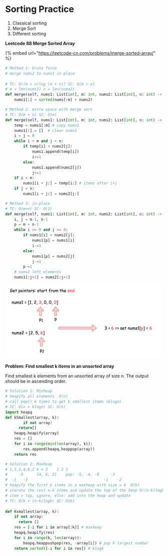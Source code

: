 # Sorting Practice

1. Classical sorting 
2. Merge Sort 
3. Different sorting 

**Leetcode 88 Merge Sorted Array** 

{% embed url="https://leetcode-cn.com/problems/merge-sorted-array/" %}

```python
# Method 1: brute force 
# merge nums2 to nums1 in place 

# TC: O((m + n)log (m + n)) SC: O(m + n)
# m = len(nums1) n = len(nums2)
def merge(self, nums1: List[int], m: int, nums2: List[int], n: int) -> None
    nums1[:] = sorted(nums[:m] + nums2)
```

```python
# Method 2: extra space with merge sort 
# TC: O(m + n) SC: O(m)
def merge(self, nums1: List[int], m: int, nums2: List[int], n: int) -> None
    temp = nums1[:m] # copy nums1
    nums1[:] = []  # clear nums1
    i = j = 0 
    while i < m and j < n:
        if temp[i] < nums2[j]:
            nums1.append(temp[i])
            i+=1
        else:
            nums1.append(nums2[j])
            j+=1
    if i < m:
        nums1[i + j:] = temp[i:] # items after i+j 
    if j < n:
        nums1[i + j:] = nums2[j:]
```

```python
# Method 3: in-place 
# TC: O(m+n) SC: O(1)
def merge(self, nums1: List[int], m: int, nums2: List[int], n: int) -> None
    i, j = m-1, n-1
    p = m + n-1
    while i >= 0 and j >= 0:
        if nums1[i] > nums2[j]:
            nums1[p] = nums1[i]
            i-=1
        else:
            nums1[p] = nums2[j]
            j-=1
        p-=1
    # nums2 left elements
    nums1[:j+1] = nums2[:j+1] 
```

![Method 3: end to front pointer i = p1, j = p2, p = p](.gitbook/assets/image.png)

**Problem: Find smallest k items in an unsorted array**

Find smallest k elements from an unsorted array of size n. The output should be in ascending order.

```python
# Solution 1: Minheap
# heapify all elements  O(n)
# call pop() k times to get k smallest items (klogn)
# TC: O(n + klogn) SC: O(k)
import heapq
def kSmallest(array, k):
		if not array:
      return[]
    heapq.heapify(array)
    res = []
    for i in range(min(len(array), k)):
      	res.append(heapq.heappop(array))
    return res
```

```python
# Solution 2: Maxheap
# 1,5,3,4,6,2 k = 3    1 2 3    
#     -5      [4, 6, 2]    pop: -5, -4, -6     -3
#  -1   -3                                  -1    -2
# heapify the first k items in a maxheap with size = k  O(k)
# iterate the rest n-k items and update the top of the heap O((n-k)logk)
# item > top, ignore, else: add into the heap and update 
# TC: O(k + (n-k)logk) SC: O(k)
  
def Ksmallest(array, k):
  	if not array:
      return []     
    res = [-i for i in array[:k]] # maxheap 
    heapq.heapify(res) 
    for i in range(k, len(array)):
      	heapq.heappushpop(res, -array[i]) # pop k largest number
   	return sorted([-i for i in res]) # klogk  
```

